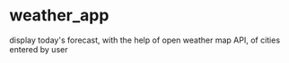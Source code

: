# weather_app
display today's forecast, with the help of open weather map API, of cities entered by user
